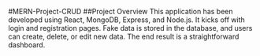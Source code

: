 #MERN-Project-CRUD
##Project Overview
This application has been developed using React, MongoDB, Express, and Node.js. It kicks off with login and registration pages. Fake data is stored in the database, and users can create, delete, or edit new data. The end result is a straightforward dashboard.



